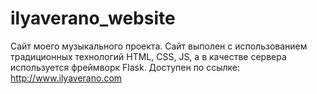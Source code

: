 # ilyaverano_website
Сайт моего музыкального проекта. Сайт выполен с использованием традиционных технологий HTML, CSS, JS, а в качестве сервера используется фреймворк Flask. Доступен по ссылке: http://www.ilyaverano.com

